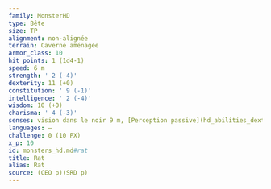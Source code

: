```yaml
---
family: MonsterHD
type: Bête
size: TP
alignment: non-alignée
terrain: Caverne aménagée
armor_class: 10
hit_points: 1 (1d4-1)
speed: 6 m
strength: ' 2 (-4)'
dexterity: 11 (+0)
constitution: ' 9 (-1)'
intelligence: ' 2 (-4)'
wisdom: 10 (+0)
charisma: ' 4 (-3)'
senses: vision dans le noir 9 m, [Perception passive](hd_abilities_dexterity_perception_passive.md) 10
languages: —
challenge: 0 (10 PX)
x_p: 10
id: monsters_hd.md#rat
title: Rat
alias: Rat
source: (CEO p)(SRD p)
---
```


